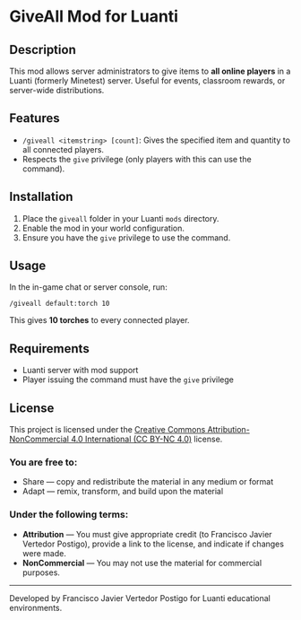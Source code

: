 # GiveAll Mod for Luanti

## Description
This mod allows server administrators to give items to **all online players** in a Luanti (formerly Minetest) server. Useful for events, classroom rewards, or server-wide distributions.

## Features
- `/giveall <itemstring> [count]`: Gives the specified item and quantity to all connected players.
- Respects the `give` privilege (only players with this can use the command).

## Installation
1. Place the `giveall` folder in your Luanti `mods` directory.
2. Enable the mod in your world configuration.
3. Ensure you have the `give` privilege to use the command.

## Usage
In the in-game chat or server console, run:

```
/giveall default:torch 10
```

This gives **10 torches** to every connected player.

## Requirements
- Luanti server with mod support
- Player issuing the command must have the `give` privilege

## License

This project is licensed under the [Creative Commons Attribution-NonCommercial 4.0 International (CC BY-NC 4.0)](https://creativecommons.org/licenses/by-nc/4.0/) license.

### You are free to:
- Share — copy and redistribute the material in any medium or format
- Adapt — remix, transform, and build upon the material

### Under the following terms:
- **Attribution** — You must give appropriate credit (to Francisco Javier Vertedor Postigo), provide a link to the license, and indicate if changes were made.
- **NonCommercial** — You may not use the material for commercial purposes.

---

Developed by Francisco Javier Vertedor Postigo for Luanti educational environments.

